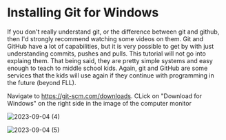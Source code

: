 # Installing Git for Windows

If you don't really understand git, or the difference between git and github, then I'd strongly recommend watching some videos on them. Git and GitHub have a lot of capabilities, but it is very possible to get by with just understanding commits, pushes and pulls. This tutorial will not go into explaing them. That being said, they are pretty simple systems and easy enough to teach to middle school kids. Again, git and GitHub are some services that the kids will use again if they continue with programming in the future (beyond FLL).

Navigate to https://git-scm.com/downloads. CLick on "Download for Windows" on the right side in the image of the computer monitor

![2023-09-04 (4)](https://github.com/user-attachments/assets/5e1e6a72-1fb2-489a-9f9a-c5f1eeee0448)



![2023-09-04 (5)](https://github.com/user-attachments/assets/a28dbc57-5042-4649-83ba-9074e133105a)


